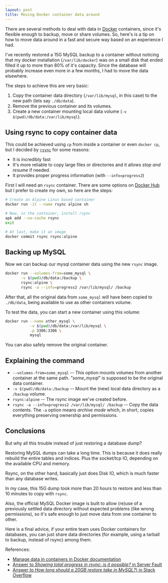 ```yaml
---
layout: post
title: Moving Docker container data around
---
```


There are several methods to deal with data in [Docker](http://docker.com/) containers, since it's flexible enough to backup, move or share volumes. So, here's is a tip on how to move data around in a fast and secure way based on an experience I had.

I've recently restored a 15G MySQL backup to a container without noticing that my docker installation (`/var/lib/docker`) was on a small disk that ended filled it up to more than 80% of it's capacity. Since the database will probably increase even more in a few months, I had to move the data elsewhere.

The steps to achieve this are very basic:

1. Copy the container data directory (`/var/lib/mysql`, in this case) to the new path (lets say `./db/data`).
2. Remove the previous container and its volumes.
3. Create a new container mounting local data volume (`-v $(pwd)/db/data:/var/lib/mysql`).

## Using rsync to copy container data

This could be achieved using `cp` from inside a container or even `docker cp`, but I decided by [`rsync`](https://linux.die.net/man/1/rsync) for some reasons:

- It is incredibly fast
- It's more reliable to copy large files or directories and it allows _stop and resume_ if needed.
- It provides proper progress information (with `--info=progress2`)

First I will need an `rsync` container. There are some options on [Docker Hub](http://hub.docker.com) but I prefer to create my own, so here are the steps:

```bash
# Create an Alpine Linux based container
docker run -it --name rsync alpine sh

# Now, in the container, install rsync
apk add --no-cache rsync
exit

# At last, make it an image
docker commit rsync rsync:alpine
```

## Backing up MySQL

Now we can backup our mysql container data using the new `rsync` image.

```bash
docker run --volumes-from=some_mysql \
       -v $(pwd)/db/data:/backup \
       rsync:alpine \
       rsync -a --info=progress2 /var/lib/mysql/ /backup
```

After that, all the original data from `some_mysql` will have been copied to `./db/data`, being available to use as other containers volume.

To test the data, you can start a new container using this volume:

```bash
docker run --name other_mysql \
           -v $(pwd)/db/data:/var/lib/mysql \
           -p 3306:3306 \
           mysql
```

You can also safely remove the original container.

## Explaining the command

- `--volumes-from=some_mysql` -- This option mounts volumes from another container at the same path. _"some_mysql"_ is supposed to be the original data container.
- `-v $(pwd)/db/data:/backup` -- Mount the (new) local data directory as a `/backup` volume.
-  `rsync:alpine` -- The rsync image we've created before.
- `rsync -a --info=progress2 /var/lib/mysql/ /backup` -- Copy the data contents. The `-a` option means _archive mode_ which, in short, copies everything preserving ownership and permissions.

## Conclusions

But why all this trouble instead of just restoring a database dump?

Restoring MySQL dumps can take a long time. This is because it does really rebuild the entire tables and indices. Plus the socket/tcp IO, depending on the available CPU and memory.

Rsync, on the other hand, basically just does Disk IO, which is much faster than any database writes.

In my case, this 15G dump took more than 20 hours to restore and less than 10 minutes to copy with `rsync`.

Also, the official MySQL Docker image is built to allow (re)use of a previously settled data directory without expected problems (like wrong permissions), so it's safe enough to just move data from one container to other.

Here is a final advice, if your entire team uses Docker containers for databases, you can just share data directories (for example, using a tarball to backup, instead of rsync) among them.

References:

- [Manage data in containers in Docker documentation](https://docs.docker.com/engine/tutorials/dockervolumes/)
- [Answer to _Showing total progress in rsync: is it possible?_ in Server Fault](https://serverfault.com/a/441724/145527)
- [Answer to _How long should a 20GB restore take in MySQL?_) in Stack Overflow](https://stackoverflow.com/questions/4404590/how-long-should-a-20gb-restore-take-in-mysql-a-k-a-is-something-broken)
